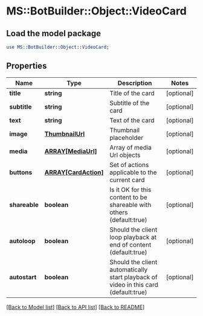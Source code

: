 # MS::BotBuilder::Object::VideoCard

## Load the model package
```perl
use MS::BotBuilder::Object::VideoCard;
```

## Properties
Name | Type | Description | Notes
------------ | ------------- | ------------- | -------------
**title** | **string** | Title of the card | [optional] 
**subtitle** | **string** | Subtitle of the card | [optional] 
**text** | **string** | Text of the card | [optional] 
**image** | [**ThumbnailUrl**](ThumbnailUrl.md) | Thumbnail placeholder | [optional] 
**media** | [**ARRAY[MediaUrl]**](MediaUrl.md) | Array of media Url objects | [optional] 
**buttons** | [**ARRAY[CardAction]**](CardAction.md) | Set of actions applicable to the current card | [optional] 
**shareable** | **boolean** | Is it OK for this content to be shareable with others (default:true) | [optional] 
**autoloop** | **boolean** | Should the client loop playback at end of content (default:true) | [optional] 
**autostart** | **boolean** | Should the client automatically start playback of video in this card (default:true) | [optional] 

[[Back to Model list]](../README.md#documentation-for-models) [[Back to API list]](../README.md#documentation-for-api-endpoints) [[Back to README]](../README.md)


